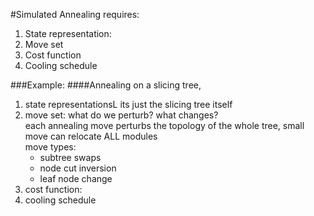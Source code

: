 #Simulated Annealing requires:
1. State representation:
2. Move set
3. Cost function
4. Cooling schedule

###Example:
####Annealing on a slicing tree,    
1. state representationsL its just the slicing tree itself  
2. move set: what do we perturb? what changes?    
  each annealing move perturbs the topology of the whole tree, small move can relocate ALL modules  
    move types:  
      - subtree swaps  
      - node cut inversion   
      - leaf node change  
3. cost function:  
4. cooling schedule  
